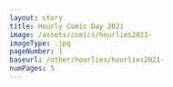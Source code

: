 ```yaml
---
layout: story
title: Hourly Comic Day 2021
image: /assets/comics/hourlies2021-
imageType: .jpg
pageNumber: 1
baseurl: /other/hourlies/hourlies2021-
numPages: 5
---
```

